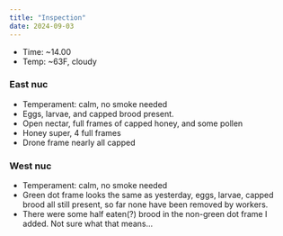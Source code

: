 ```yaml
---
title: "Inspection"
date: 2024-09-03
---
```



- Time: ~14.00
- Temp: ~63F, cloudy

### East nuc

- Temperament: calm, no smoke needed
- Eggs, larvae, and capped brood present.
- Open nectar, full frames of capped honey, and some pollen
- Honey super, 4 full frames
- Drone frame nearly all capped


### West nuc

- Temperament: calm, no smoke needed
- Green dot frame looks the same as yesterday, eggs, larvae, capped brood all still present,
so far none have been removed by workers.
- There were some half eaten(?) brood in the non-green dot frame I added. Not sure what that means...

